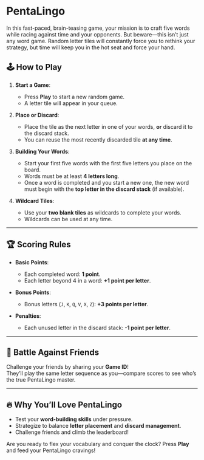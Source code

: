 # PentaLingo
In this fast-paced, brain-teasing game, your mission is to craft five words while racing against time and your opponents. But beware—this isn’t just any word game. Random letter tiles will constantly force you to rethink your strategy, but time will keep you in the hot seat and force your hand.

## 🕹️ How to Play

1. **Start a Game**:  
   - Press **Play** to start a new random game.
   - A letter tile will appear in your queue.  

2. **Place or Discard**:  
   - Place the tile as the next letter in one of your words, **or** discard it to the discard stack.
   - You can reuse the most recently discarded tile **at any time**.

3. **Building Your Words**:  
   - Start your first five words with the first five letters you place on the board.
   - Words must be at least **4 letters long**.
   - Once a word is completed and you start a new one, the new word must begin with the **top letter in the discard stack** (if available).  

4. **Wildcard Tiles**:  
   - Use your **two blank tiles** as wildcards to complete your words.  
   - Wildcards can be used at any time.

---

## 🏆 Scoring Rules

- **Basic Points**:  
  - Each completed word: **1 point**.  
  - Each letter beyond 4 in a word: **+1 point per letter**.  

- **Bonus Points**:  
  - Bonus letters (`J`, `K`, `Q`, `V`, `X`, `Z`): **+3 points per letter**.  

- **Penalties**:  
  - Each unused letter in the discard stack: **-1 point per letter**.

---

## 🤝 Battle Against Friends

Challenge your friends by sharing your **Game ID**!  
They’ll play the same letter sequence as you—compare scores to see who’s the true PentaLingo master.  

---

## 🔥 Why You’ll Love PentaLingo

- Test your **word-building skills** under pressure.  
- Strategize to balance **letter placement** and **discard management**.  
- Challenge friends and climb the leaderboard!

Are you ready to flex your vocabulary and conquer the clock? Press **Play** and feed your PentaLingo cravings!

